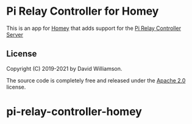 # Pi Relay Controller for Homey
This is an app for [Homey](https://homey.app/en-us/) that adds support for the [Pi Relay Controller Server](https://github.com/daviwil2/pi-relay-controller-server)

## License
Copyright (C) 2019-2021 by David Williamson.

The source code is completely free and released under the [Apache 2.0](https://www.apache.org/licenses/LICENSE-2.0) license.
# pi-relay-controller-homey
